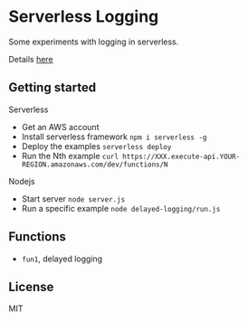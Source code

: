 # Serverless Logging

Some experiments with logging in serverless.

Details [here](https://dev.to/mstn/serverless-logs)

## Getting started

Serverless

* Get an AWS account
* Install serverless framework `npm i serverless -g`
* Deploy the examples `serverless deploy`
* Run the Nth example `curl https://XXX.execute-api.YOUR-REGION.amazonaws.com/dev/functions/N`

Nodejs

* Start server `node server.js`
* Run a specific example `node delayed-logging/run.js`

## Functions

* `fun1`, delayed logging

## License

MIT